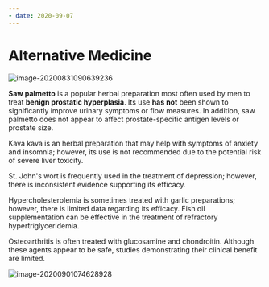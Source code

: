 ```yaml
---
- date: 2020-09-07
---
```


# Alternative Medicine

![image-20200831090639236](https://photos.thisispiggy.com/file/wikiFiles/image-20200831090639236.png)

<!-- herbal supplements uses and side effects -->

**Saw palmetto** is a popular herbal preparation most often used by men to treat **benign prostatic hyperplasia**.  Its use **has not** been shown to significantly improve urinary symptoms or flow measures.  In addition, saw palmetto does not appear to affect prostate-specific antigen levels or prostate size.

Kava kava is an herbal preparation that may help with symptoms of anxiety and insomnia; however, its use is not recommended due to the potential risk of severe liver toxicity.

St. John's wort is frequently used in the treatment of depression; however, there is inconsistent evidence supporting its efficacy.

Hypercholesterolemia is sometimes treated with garlic preparations; however, there is limited data regarding its efficacy.  Fish oil supplementation can be effective in the treatment of refractory hypertriglyceridemia.

Osteoarthritis is often treated with glucosamine and chondroitin.  Although these agents appear to be safe, studies demonstrating their clinical benefit are limited.

![image-20200901074628928](https://photos.thisispiggy.com/file/wikiFiles/image-20200901074628928.png)
